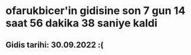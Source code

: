 # ofarukbicer'in gidisine son 7 gun 14 saat 56 dakika 38 saniye kaldi

## Gidis tarihi: 30.09.2022 :(